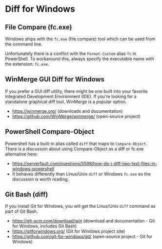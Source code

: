 # Diff for Windows

## File Compare (fc.exe)

Windows ships with the `fc.exe` (file compare) tool which can be used from the command line.

Unfortunately there is a conflict with the `Format-Custom` alias `fc` in PowerShell. 
To workaround this, always specify the executable name with the extension: `fc.exe`.

## WinMerge GUI Diff for Windows

If you prefer a GUI diff utility, there might be one built into your favorite Integrated Development Environment (IDE).
If you're looking for a standalone graphical diff tool, WinMerge is a popular option.

* https://winmerge.org/ (downloads and documentation)
* https://github.com/WinMerge/winmerge/ (open-source project)

## PowerShell Compare-Object

Powershell has a built-in alias called `diff` that maps to `Compare-Object`.
There is a discussion about using Compare-Object as a diff or fc.exe alternative here:

* https://serverfault.com/questions/5598/how-do-i-diff-two-text-files-in-windows-powershell
* It behaves differently than Linux/Unix `diff` or Windows `fc.exe` so the discussion is worth reading.

## Git Bash (diff)

If you install Git for Windows, you will get the Linux/Unix `diff` command as part of Git Bash.

* https://git-scm.com/download/win (download and documentation - Git for Windows, includes Git Bash)
* https://gitforwindows.org/ (Git for Windows project site)
* https://github.com/git-for-windows/git/ (open-source project - Git for Windows)
